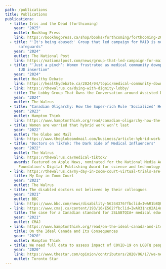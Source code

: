 ```yaml
---
path: /publications
title: Publications
publications:
  - title: Iris and the Dead (forthcoming)
    year: "2025"
    outlet: Bookhug Press
    link: https://bookhugpress.ca/shop/books/forthcoming/forthcoming-2025/iris-and-the-dead-by-miranda-schreiber/
  - title: "'It's being abused:' Group that led campaign for MAID is now calling for
      safeguards"
    year: "2024"
    outlet: The National Post
    link: https://nationalpost.com/news/group-that-led-campaign-for-maid-now-calling-for-safeguards
  - title: "‘Just a pinch’: Women frustrated as medical community downplays pain of
      IUD insertion"
    year: "2024"
    outlet: Healthy Debate
    link: https://healthydebate.ca/2024/04/topic/medical-community-downplays-pain-iud/
  - link: https://thewalrus.ca/dying-with-dignity-lobby/
    title: The Lobby Group That Owns the Conversation around Assisted Deaths
    year: "2024"
    outlet: The Walrus
  - title: "Canadian Oligarchy: How the Super-rich Rule 'Socialized' Healthcare"
    year: "2023"
    outlet: Hampton Think
    link: https://www.hamptonthink.org/read/canadian-oligarchy-how-the-super-rich-rule-socialized-healthcare
  - title: Women are worried that hybrid work won’t last
    year: "2022"
    outlet: The Globe and Mail
    link: https://www.theglobeandmail.com/business/article-hybrid-work-women-career-family/
  - title: "Doctors on TikTok: The Dark Side of Medical Influencers"
    year: "2022"
    outlet: The Walrus
    link: https://thewalrus.ca/medical-tiktok/
    awards: Featured on Apple News, nominated for the National Media Awards
      Foundation's Digital Publishing Award for science and technology
  - link: https://thewalrus.ca/my-day-in-zoom-court-virtual-trials-are-a-better-option-for-sexual-assault-survivors/
    title: My Day in Zoom Court
    year: "2021"
    outlet: The Walrus
  - title: The disabled doctors not believed by their colleagues
    year: "2021"
    outlet: BBC
    link: https://www.bbc.com/news/disability-56244376?fbclid=IwAR1b8QOQQIntwAvZtqjwYGN27GjCgGR2iRoEMucpOmfXN6F3hXXAs4mCmkc
  - link: https://www.cmaj.ca/content/193/16/E562?fbclid=IwAR31nc02Ai4nZWYDhzsHxLWQJdwwH7F4bYe6kwrHOTEealNZreUHGlA8esM
    title: The case for a Canadian standard for 2SLGBTQIA+ medical education
    year: "2021"
    outlet: CMAJ
  - link: https://www.hamptonthink.org/read/on-the-ideal-canada-and-its-consequences
    title: On the Ideal Canada and Its Consequences
    year: "2020"
    outlet: Hampton Think
  - title: We need full data to assess impact of COVID-19 on LGBTQ people
    year: "2020"
    link: https://www.thestar.com/opinion/contributors/2020/06/17/we-need-full-data-to-assess-impact-of-covid-19-on-lgbtq-people.html
    outlet: Toronto Star
---
```

